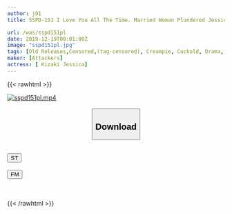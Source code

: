 ```yaml
---
author: j91
title: SSPD-151 I Love You All The Time. Married Woman Plundered Jessica Kizaki

url: /was/sspd151pl
date: 2019-12-19T00:01:00Z
image: "sspd151pl.jpg"
tags: [Old Releases,Censored,(tag-censored), Creampie, Cuckold, Drama, Married Woman ]
maker: [Attackers]
actress: [ Kizaki Jessica]
---
```



{{< rawhtml >}}

<div class="video" data-videoid="wdpabrDXbBiJRla">
    <a href="javascript:;">
        <img src="/was/sspd151pl/sspd151pl.jpg" width="WIDTH" height="HEIGHT" alt="sspd151pl.mp4" loading="lazy">
    </a>
</div>

<script type="text/javascript" src="https://j91.asia/asset/on-demand-st.js"></script>

<br>
  <link rel="stylesheet" href="https://j91.asia/asset/bs5.css">
  
  <center>
  <button class="btn btn-primary" type="button" data-bs-toggle="collapse" data-bs-target=".multi-collapse" aria-expanded="false" aria-controls="multiCollapseExample1 multiCollapseExample2"><h2>Download</h2></button></center>
</p>
<div class="row">
  <div class="col">
    <div class="collapse multi-collapse" id="multiCollapseExample1">
      <div class="card card-body">
	      	      <br>
<div class="buttons">  
<a href="https://streamtape.to/v/wdpabrDXbBiJRla" target="_blank"><button class="btn-hover color-3"><i class="fa fa-download"></i> ST</button></a></div>
    </div>
  </div>
</div>
  <div class="col">
    <div class="collapse multi-collapse" id="multiCollapseExample2">
      <div class="card card-body">
	      <br>
<div class="buttons">
    <a href="https://filemoon.sx/d/xrfmykqphhc0" target="_blank"><button class="btn-hover color-8"><i class="fa fa-download"></i> FM</button></a></div>
<br><br>
      </div>
    </div>
  </div>
</div>

{{< /rawhtml >}}